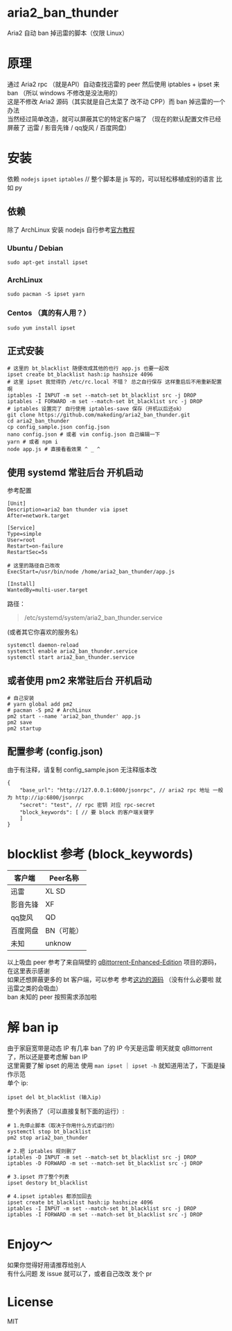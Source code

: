 # aria2_ban_thunder
Aria2 自动 ban 掉迅雷的脚本（仅限 Linux）

# 原理
通过 Aria2 rpc （就是API）自动查找迅雷的 peer 然后使用 iptables + ipset 来 ban （所以 windows 不修改是没法用的）  
这是不修改 Aria2 源码（其实就是自己太菜了 改不动 CPP）而 ban 掉迅雷的一个办法  
当然经过简单改造，就可以屏蔽其它的特定客户端了 （现在的默认配置文件已经屏蔽了 迅雷 / 影音先锋 / qq旋风 / 百度网盘）
# 安装
依赖 `nodejs` `ipset` `iptables` // 整个脚本是 js 写的，可以轻松移植成别的语言 比如 py
## 依赖
除了 ArchLinux 安装 nodejs 自行参考[官方教程](https://github.com/nodesource/distributions/blob/master/README.md)
### Ubuntu / Debian
    sudo apt-get install ipset

### ArchLinux
    sudo pacman -S ipset yarn

### Centos （真的有人用？）
    sudo yum install ipset
## 正式安装
    # 这里的 bt_blacklist 随便改成其他的也行 app.js 也要一起改
    ipset create bt_blacklist hash:ip hashsize 4096
    # 这里 ipset 我觉得扔 /etc/rc.local 不错？ 总之自行保存 这样重启后不用重新配置啊
    iptables -I INPUT -m set --match-set bt_blacklist src -j DROP
    iptables -I FORWARD -m set --match-set bt_blacklist src -j DROP
    # iptables 设置完了 自行使用 iptables-save 保存（开机以后还ok）
    git clone https://github.com/makeding/aria2_ban_thunder.git
    cd aria2_ban_thunder
    cp config_sample.json config.json
    nano config.json # 或者 vim config.json 自己编辑一下
    yarn # 或者 npm i
    node app.js # 直接看看效果 ^ _ ^
## 使用 systemd 常驻后台 开机启动
参考配置

    [Unit]
    Description=aria2 ban thunder via ipset
    After=network.target
    
    [Service]
    Type=simple
    User=root
    Restart=on-failure
    RestartSec=5s

    # 这里的路径自己改改
    ExecStart=/usr/bin/node /home/aria2_ban_thunder/app.js 
    
    [Install]
    WantedBy=multi-user.target

路径：
> /etc/systemd/system/aria2_ban_thunder.service  

(或者其它你喜欢的服务名)

    systemctl daemon-reload 
    systemctl enable aria2_ban_thunder.service
    systemctl start aria2_ban_thunder.service
## 或者使用 pm2 来常驻后台 开机启动

    # 自己安装
    # yarn global add pm2 
    # pacman -S pm2 # ArchLinux
    pm2 start --name 'aria2_ban_thunder' app.js
    pm2 save
    pm2 startup
## 配置参考 (config.json)
由于有注释，请复制 config_sample.json 无注释版本改

    {
        "base_url": "http://127.0.0.1:6800/jsonrpc", // aria2 rpc 地址 一般为 http://ip:6800/jsonrpc
        "secret": "test", // rpc 密钥 对应 rpc-secret
        "block_keywords": [ // 要 block 的客户端关键字
        ]
    }
# blocklist 参考 (block_keywords)
| 客户端 |  Peer名称 |
|-|-|
| 迅雷 | XL SD |
| 影音先锋 | XF |
| qq旋风 | QD |
| 百度网盘 | BN（可能） |
| 未知 | unknow |

以上吸血 peer 参考了来自隔壁的 [qBittorrent-Enhanced-Edition](https://github.com/c0re100/qBittorrent-Enhanced-Edition/blob/ebe908f186be5fa2aba8710a543b3ac5c92b92fa/src/base/bittorrent/session.cpp#L2226) 项目的源码，在这里表示感谢  
如果还想屏蔽更多的 bt 客户端，可以参考 参考[这边的源码](https://github.com/makeding/bittorrent-peerid/blob/master/index.js#L249)  （没有什么必要啦 就迅雷之类的会吸血）  
ban 未知的 peer 按照需求添加啦

# 解 ban ip
由于家庭宽带是动态 IP 有几率 ban 了的 IP 今天是迅雷 明天就变 qBittorrent 了，所以还是要考虑解 ban IP  
这里需要了解 ipset 的用法 使用 `man ipset` ｜ `ipset -h` 就知道用法了，下面是操作示范  
单个 ip:

    ipset del bt_blacklist (输入ip)
整个列表扬了（可以直接复制下面的运行）:

    # 1.先停止脚本（取决于你用什么方式运行的）
    systemctl stop bt_blacklist
    pm2 stop aria2_ban_thunder

    # 2.把 iptables 规则删了
    iptables -D INPUT -m set --match-set bt_blacklist src -j DROP
    iptables -D FORWARD -m set --match-set bt_blacklist src -j DROP

    # 3.ipset 炸了整个列表
    ipset destory bt_blacklist
    
    # 4.ipset iptables 都添加回去
    ipset create bt_blacklist hash:ip hashsize 4096
    iptables -I INPUT -m set --match-set bt_blacklist src -j DROP
    iptables -I FORWARD -m set --match-set bt_blacklist src -j DROP

# Enjoy～ 
如果你觉得好用请推荐给别人  
有什么问题 发 issue 就可以了，或者自己改改 发个 pr
# License
MIT